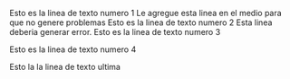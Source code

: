 Esto es la linea de texto numero 1
Le agregue esta linea en el medio para que no genere problemas
Esto es la linea de texto numero 2
Esta linea deberia generar error.
Esto es la linea de texto numero 3

Esto es la linea de texto numero 4

Esto la la linea de texto ultima
